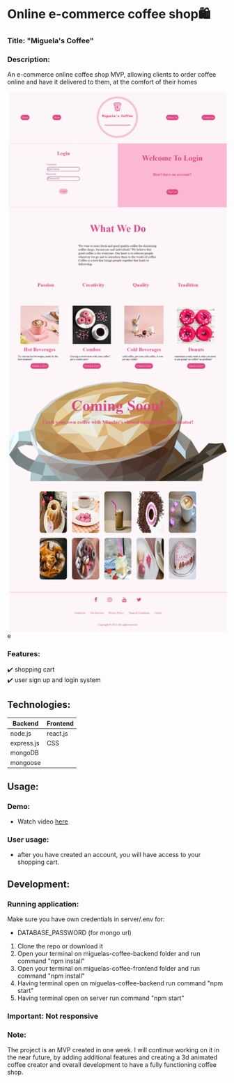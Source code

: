 # Online e-commerce coffee shop:shopping:

### Title: "Miguela's Coffee" 

### Description:
An e-commerce online coffee shop MVP, allowing clients to order coffee online and have it delivered to them, at the comfort of their homes</br>

<img src="https://github.com/Vreij-Lal/MVP-Miguela-s-Coffee/blob/main/homepage.png" width = '500' align = "right"/>e

### Features:
:heavy_check_mark: shopping cart </br>
:heavy_check_mark: user sign up and login system </br>

## Technologies: 

|Backend | Frontend |
| --- | --- |
| node.js | react.js |
| express.js |CSS|
| mongoDB | | 
|mongoose| |

## Usage: 

### Demo:
- Watch video [here](https://www.youtube.com/watch?v=MIGB2e_fzfM&t=3s)

### User usage:
- after you have created an account, you will have access to your shopping cart.

## Development:

### Running application:
Make sure you have own credentials in server/.env for:
- DATABASE_PASSWORD  (for mongo url)

1. Clone the repo or download it
2. Open your terminal on miguelas-coffee-backend folder and run command "npm install"
3. Open your terminal on miguelas-coffee-frontend folder and run command "npm install"
4. Having terminal open on miguelas-coffee-backend  run command "npm start"
5. Having terminal open on server run command "npm start"

### Important: Not responsive

### Note: 
The project is an MVP created in one week. I will continue working on it in the near future, by adding additional features and creating a 3d animated coffee creator and overall development to have a fully functioning coffee shop.
